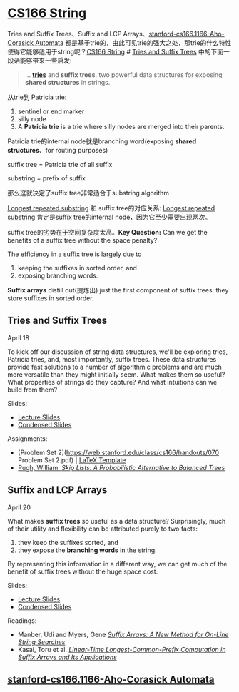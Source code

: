 # [CS166 String](https://web.stanford.edu/class/cs166/)

Tries and Suffix Trees、Suffix and LCP Arrays、[stanford-cs166.1166-Aho-Corasick Automata](https://web.stanford.edu/class/archive/cs/cs166/cs166.1166/lectures/02/Slides02.pdf) 都是基于trie的，由此可见trie的强大之处，那trie的什么特性使得它能够适用于string呢？[CS166 String](https://web.stanford.edu/class/cs166/) # [Tries and Suffix Trees](https://web.stanford.edu/class/cs166/lectures/04/Slides04.pdf) 中的下面一段话能够带来一些启发:

> ... [**tries**](https://en.wikipedia.org/wiki/Trie) and **suffix trees**, two powerful data structures for exposing **shared structures** in strings.



从trie到 Patricia trie: 

1. sentinel or end marker
2. silly node
3. A **Patricia trie** is a trie where silly nodes are merged into their parents.

Patricia trie的internal node就是branching word(exposing **shared structures**、for routing purposes)



suffix tree = Patricia trie of all suffix

substring = prefix of suffix

那么这就决定了suffix tree非常适合于substring algorithm



[Longest repeated substring](https://en.wikipedia.org/wiki/Longest_repeated_substring_problem) 和 suffix tree的对应关系: [Longest repeated substring](https://en.wikipedia.org/wiki/Longest_repeated_substring_problem) 肯定是suffix tree的internal node，因为它至少需要出现两次。



suffix tree的劣势在于空间复杂度太高。**Key Question:** Can we get the benefits of a suffix tree without the space penalty?

 The efficiency in a suffix tree is largely due to

1. keeping the suffixes in sorted order, and
2. exposing branching words.



**Suffix arrays** distill out(提炼出) just the first component of suffix trees: they store suffixes in sorted order.





## Tries and Suffix Trees

April 18

To kick off our discussion of string data structures, we'll be exploring tries, Patricia tries, and, most importantly, suffix trees. These data structures provide fast solutions to a number of algorithmic problems and are much more versatile than they might initially seem. What makes them so useful? What properties of strings do they capture? And what intuitions can we build from them?

Slides:

- [Lecture Slides](https://web.stanford.edu/class/cs166/lectures/04/Slides04.pdf)
- [Condensed Slides](https://web.stanford.edu/class/cs166/lectures/04/Small04.pdf)

Assignments:

- [Problem Set 2](https://web.stanford.edu/class/cs166/handouts/070 Problem Set 2.pdf) | [LaTeX Template](https://web.stanford.edu/class/cs166/assignments/ps2_template.tex)
- [Pugh, William. *Skip Lists: A Probabilistic Alternative to Balanced Trees*](https://web.stanford.edu/class/cs166/restricted/papers/PughSkipLists.pdf)





## Suffix and LCP Arrays

April 20

What makes **suffix trees** so useful as a data structure? Surprisingly, much of their utility and flexibility can be attributed purely to two facts: 

1. they keep the suffixes sorted, and 
2. they expose the **branching words** in the string. 

By representing this information in a different way, we can get much of the benefit of suffix trees without the huge space cost.

Slides:

- [Lecture Slides](https://web.stanford.edu/class/cs166/lectures/05/Slides05.pdf)
- [Condensed Slides](https://web.stanford.edu/class/cs166/lectures/05/Small05.pdf)

Readings:

- Manber, Udi and Myers, Gene *[Suffix Arrays: A New Method for On-Line String Searches](https://web.stanford.edu/class/cs166/restricted/papers/ManberMyersSuffixArrays.pdf)*
- Kasai, Toru et al. *[Linear-Time Longest-Common-Prefix Computation in Suffix Arrays and Its Applications](https://web.stanford.edu/class/cs166/restricted/papers/KasaiEtAlLCP.pdf)*



## [stanford-cs166.1166-Aho-Corasick Automata](https://web.stanford.edu/class/archive/cs/cs166/cs166.1166/lectures/02/Slides02.pdf) 